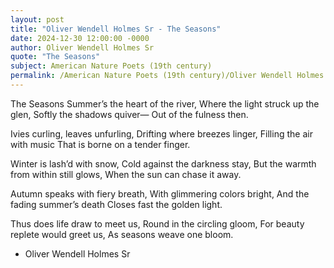 ```yaml
---
layout: post
title: "Oliver Wendell Holmes Sr - The Seasons"
date: 2024-12-30 12:00:00 -0000
author: Oliver Wendell Holmes Sr
quote: "The Seasons"
subject: American Nature Poets (19th century)
permalink: /American Nature Poets (19th century)/Oliver Wendell Holmes Sr/Oliver Wendell Holmes Sr - The Seasons
---
```


The Seasons
Summer’s the heart of the river,
Where the light struck up the glen,
Softly the shadows quiver—
Out of the fulness then.

Ivies curling, leaves unfurling,
Drifting where breezes linger,
Filling the air with music
That is borne on a tender finger.

Winter is lash’d with snow,
Cold against the darkness stay,
But the warmth from within still glows,
When the sun can chase it away.

Autumn speaks with fiery breath,
With glimmering colors bright,
And the fading summer’s death
Closes fast the golden light.

Thus does life draw to meet us,
Round in the circling gloom,
For beauty replete would greet us,
As seasons weave one bloom.

- Oliver Wendell Holmes Sr
